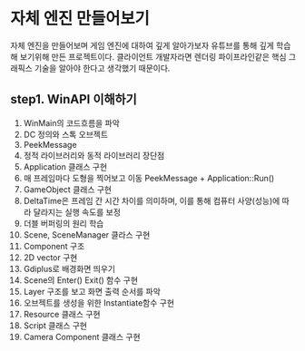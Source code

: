 # 자체 엔진 만들어보기
자체 엔진을 만들어보며 게임 엔진에 대하여 깊게 알아가보자 유튜브를 통해 깊게 학습해 보기위해 만든 프로젝트이다.
클라이언트 개발자라면 렌더링 파이프라인같은 핵심 그래픽스 기술을 알아야 한다고 생각했기 때문이다.

## step1. WinAPI 이해하기
1. WinMain의 코드흐름을 파악
2. DC 정의와 스톡 오브젝트
3. PeekMessage
4. 정적 라이브러리와 동적 라이브러리 장단점
5. Application 클래스 구현
6. 매 프레임마다 도형을 찍어보고 이동 PeekMessage + Application::Run()
7. GameObject 클래스 구현
8. DeltaTime은 프레임 간 시간 차이를 의미하며, 이를 통해 컴퓨터 사양(성능)에 따라 달라지는 실행 속도를 보정
9. 더블 버퍼링의 원리 학습
10. Scene, SceneManager 클라스 구현
11. Component 구조
12. 2D vector 구현
13. Gdiplus로 배경화면 띄우기
14. Scene의 Enter() Exit() 함수 구현
15. Layer 구조를 보고 화면 출력 순서를 파악
16. 오브젝트를 생성을 위한 Instantiate함수 구현
17. Resource 클래스 구현
18. Script 클래스 구현
19. Camera Component 클래스 구현